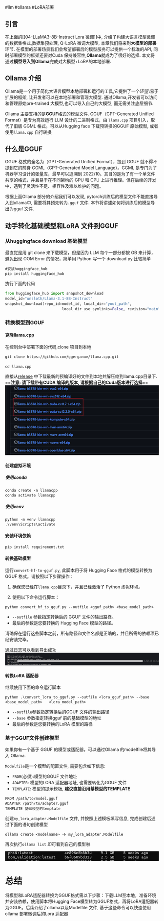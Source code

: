 
#llm #ollama #LoRA部署 

## 引言 

在上面的[[04-LLaMA3-8B-Instruct Lora 微调]]中, 介绍了构建大语言模型微调的数据集格式,数据集预处理, Q-LoRA 微调大模型, 本章我们将来到**大模型的部署**环节.
在模型的部署场景我们会希望部署后的模型服务可以提供一个标准的API, 同时部署模型的框架还要对Cuda 保持兼容性,**Ollama**就成为了很好的选择.
本文将通过**模型导入到Ollama**完成对大模型+LoRA的本地部署.

## Ollama 介绍

Ollama是一个用于简化大语言模型本地部署和运行的工具,它提供了一个轻量\易于扩展的框架, 让开发者可以在本地部署和管理大模型. 通过Ollama,开发者可以访问和管理原始pre-trained 大模型,也可以导入自己的大模型, 而无需关注底层细节.

Ollama 主要支持的是**GGUF**格式的模型文件. GGUF（GPT-Generated Unified Format）是专为高效运行 LLM 设计的二进制格式，由 `llama.cpp` 项目引入，取代了旧版 GGML 格式。可以从Hugging face 下载预转换的GGUF 原始模型, 或者使用`llama.cpp` 自行转换
## 什么是GGUF

GGUF 格式的全名为（GPT-Generated Unified Format），提到 GGUF 就不得不提到它的前身 GGML（GPT-Generated Model Language）。GGML 是专门为了机器学习设计的张量库，最早可以追溯到 2022/10。其目的是为了有一个单文件共享的格式，并且易于在不同架构的 GPU 和 CPU 上进行推理。但在后续的开发中，遇到了灵活性不足、相容性及难以维护的问题。

根据上面Ollama 部分的介绍我们可以发现, pytorch训练后的模型文件不能直接导入到ollama中, 需要将其预先转为`.gguf` 文件. 本节将讲述如何将训练后的模型导出为gguf 文件.

## 动手转化基础模型和LoRA 文件到GGUF

### 从huggingface download 基础模型
最直觉是用 git clone 来下载模型，但是因为 LLM 每个一部分都按 GB 来计算，避免出现 OOM Error 的情况，简单用 Python 写一个 download.py 比较简单

```shell
#安装huggingface_hub
pip install huggingface_hub
```

执行下面的代码

```python
from huggingface_hub import snapshot_download
model_id="unsloth/Llama-3.1-8B-Instruct"
snapshot_download(repo_id=model_id, local_dir="yout_path",
                          local_dir_use_symlinks=False, revision="main")
```

### 转换模型到GGUF
#### 克隆llama.cpp
在控制台中部署下面的代码,clone 项目到本地

```shell
git clone https://github.com/ggerganov/llama.cpp.git

cd llama.cpp
```

直接从[release](https://github.com/ggerganov/llama.cpp/releases/tag/b3878) 中下载最新的预编译好的文件到本地并解压缩到llama.cpp目录下. ==**注意: 请下载带有CUDA 编译的版本, 请根据自己的Cuda版本进行选择**==
![06-1.png](./images/06-1.png)
#### 创建虚拟环境
##### 使用conda

```shell
conda create -n llamacpp
conda activate llamacpp
```

##### 使用venv

```shell
python -m venv llamacpp
.\venv\Scripts\activate
```

#### 安装环境依赖

```shell
pip install requirement.txt
```

#### 转换基础模型

运行`convert-hf-to-gguf.py`, 此脚本用于将 Hugging Face 格式的模型转换为 GGUF 格式。请按照以下步骤操作：

1. 确保您已经在`llama.cpp`目录下，并且已经激活了 Python 虚拟环境。

2. 使用以下命令运行脚本：
```shell
python convert_hf_to_gguf.py --outfile <gguf_path> <base_model_path>
```
- `--outfile` 参数指定转换后的 GGUF 文件的输出路径。
- 最后的参数是您要转换的 Hugging Face 模型的路径。

请确保在运行这些脚本之前，所有路径和文件名都是正确的，并且所需的依赖项已经安装完毕。

通过日志可以看到导出成功
![06-2.png](./images/06-2.png)
#### 转换LoRA 适配器

继续使用下面的命令运行脚本
```shell
python .\convert_lora_to_gguf.py --outfile <lora_gguf_path> --base <base_model_path>   <lora_model_path>
```

- `--outfile`参数指定转换后的GGUF 文件的输出路径
- `--base` 参数指定转换gguf 前的基础模型的地址
- 最后的参数是您要转换的LoRA 模型的路径

### 基于GGUF文件创建模型

如果你有一个基于 GGUF 的模型或适配器，可以通过Ollama 的modelfile将其导入 Ollama.

`Modelfile`是一个模型的配置文件, 需要包含如下信息:

*   `FROM`(必须):模型的GGUF 文件地址
*  `ADAPTER`: 模型的LORA 适配器地址, 也需要转化为GGUF 文件
*   `TEMPLATE`: 模型的提示模板, **建议直接沿用基模型的TEMPLATE**

```Modelfile
FROM /path/to/model.gguf
ADAPTER /path/to/adapter.gguf
TEMPLATE 基础模型的template
```

创建`my_lora_adapter.Modelfile` 文件, 并按照上述模板填写信息, 完成创建后通过下面的语句创建模型

```shell
ollama create <modelname> -F my_lora_adapter.Modelfile
```
再次执行`ollama list` 即可看到自己的模型啦

![06-3.png](models/Llama3_1/images/06-3.png)

# 总结

将模型和LoRA适配器转换为GGUF格式需以下步骤：下载LLM至本地，准备环境并安装依赖，使用脚本将Hugging Face模型转为GGUF格式，再将LoRA适配器转为GGUF。后续介绍了ollama以及Modelfile 文件, 基于这些命令可以快速使用ollama 部署微调后的Lora 适配器